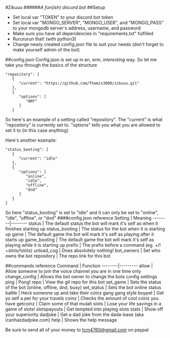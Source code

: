 #Zikuuu
######*A fun(ish) discord bot*
##Setup
* Set local var "TOKEN" to your discord bot token
* Set local var "MONGO_SERVER", "MONGO_USER", and "MONGO_PASS" to your mongodb server's address, username, and password
* Make sure you have all dependencies in "requirements.txt" fulfilled
* Rurururun that! (with python3)
* Change newly created config.json file to suit your needs (don't forget to make yourself admin of the bot)

##config.json
Config.json is set up in an, erm, *interesting* way. So let me take you through the basics of the structure
```
"repository": [
   {
      "current": "https://github.com/Themis3000/zikuuu.git"
   },
   {
      "options": [
         "ANY"
      ]
   }
```
So here's an example of a setting called "repository". The "current" is what "repository" is currently set to. "options"
tells you what you are allowed to set it to (in this case anything)

Here's another example:
```
"status_booting": [
   {
      "current": "idle"
   },
   {
      "options": [
         "online",
         "idle",
         "offline",
         "dnd"
      ]
   }
]
```
So here "status_booting" is set to "idle" and it can only be set to "online", "idle", "offline", or "dnd"
####config.json reference
Setting | Meaning
--------|--------
status | The default status the bot will mark it's self as when it finishes starting up
status_booting | The status for the bot when it is starting up
game | The default game the bot will mark it's self as playing after it starts up
game_booting | The default game the bot will mark it's self as playing while it is starting up
prefix | The prefix before a command (eg. +/! +slots/!slots)
unload_cog | Does absolutely nothing!
bot_owners | Set who owns the bot
repository | The repo link for this bot

##commands reference
Command | Function
--------|---------
allow | Allow someone to join the voice channel you are in one time only
change_config | Allows the bot owner to change the bots config settings
ping | Pong!
repo | View the git repo for this bot
set_game | Sets the status of the bot (online, offline, dnd, busy)
set_status | Sets the bot online status
battle | Heck someone up and take their coinz gang gang style
buypet | Get yo self a pet for your travels
coinz | Checks the amount of cool coinz you have
getcoinz | Claim some of that mulah
slots | Lose your life savings in a game of slots!
slotspayouts | Get tempted into playing slots
stats | Show off your superiority
dadjoke | Get a dad joke from the dada-base (aka icanhazdadjoke.com)
help | Shows the help message


Be sure to send all of your money to tcm4760@gmail.com on paypal